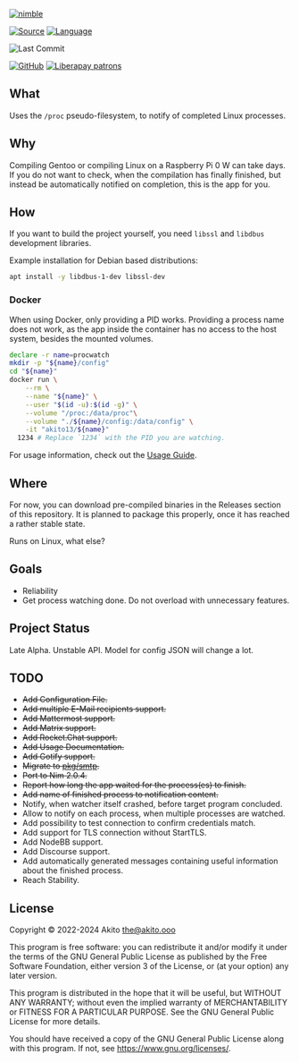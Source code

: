 [![nimble](https://raw.githubusercontent.com/yglukhov/nimble-tag/master/nimble.png)](https://nimble.directory/pkg/procwatch)

[![Source](https://img.shields.io/badge/project-source-2a2f33?style=plastic)](https://github.com/theAkito/procwatch)
[![Language](https://img.shields.io/badge/language-Nim-orange.svg?style=plastic)](https://nim-lang.org/)

![Last Commit](https://img.shields.io/github/last-commit/theAkito/procwatch?style=plastic)

[![GitHub](https://img.shields.io/badge/license-GPL--3.0-informational?style=plastic)](https://www.gnu.org/licenses/gpl-3.0.txt)
[![Liberapay patrons](https://img.shields.io/liberapay/patrons/Akito?style=plastic)](https://liberapay.com/Akito/)

## What
Uses the `/proc` pseudo-filesystem, to notify of completed Linux processes.

## Why
Compiling Gentoo or compiling Linux on a Raspberry Pi 0 W can take days.
If you do not want to check, when the compilation has finally finished, but instead be automatically notified on completion, this is the app for you.

## How
If you want to build the project yourself, you need `libssl` and `libdbus` development libraries.

Example installation for Debian based distributions:
```bash
apt install -y libdbus-1-dev libssl-dev
```

### Docker
When using Docker, only providing a PID works.
Providing a process name does not work, as the app inside the container has no access to the host system, besides the mounted volumes.

```bash
declare -r name=procwatch
mkdir -p "${name}/config"
cd "${name}"
docker run \
    --rm \
    --name "${name}" \
    --user "$(id -u):$(id -g)" \
    --volume "/proc:/data/proc"\
    --volume "./${name}/config:/data/config" \
    -it "akito13/${name}"
  1234 # Replace `1234` with the PID you are watching.
```

For usage information, check out the [Usage Guide](https://github.com/theAkito/procwatch/wiki/Usage-Guide).

## Where
For now, you can download pre-compiled binaries in the Releases section of this repository.
It is planned to package this properly, once it has reached a rather stable state.

Runs on Linux, what else?

## Goals
* Reliability
* Get process watching done. Do not overload with unnecessary features.

## Project Status
Late Alpha. Unstable API. Model for config JSON will change a lot.

## TODO
* ~~Add Configuration File.~~
* ~~Add multiple E-Mail recipients support.~~
* ~~Add Mattermost support.~~
* ~~Add Matrix support.~~
* ~~Add Rocket.Chat support.~~
* ~~Add Usage Documentation.~~
* ~~Add Gotify support.~~
* ~~Migrate to [pkg/smtp](https://github.com/nim-lang/smtp).~~
* ~~Port to Nim 2.0.4.~~
* ~~Report how long the app waited for the process(es) to finish.~~
* ~~Add name of finished process to notification content.~~
* Notify, when watcher itself crashed, before target program concluded.
* Allow to notify on each process, when multiple processes are watched.
* Add possibility to test connection to confirm credentials match.
* Add support for TLS connection without StartTLS.
* Add NodeBB support.
* Add Discourse support.
* Add automatically generated messages containing useful information about the finished process.
* Reach Stability.

## License
Copyright © 2022-2024 Akito <the@akito.ooo>

This program is free software: you can redistribute it and/or modify
it under the terms of the GNU General Public License as published by
the Free Software Foundation, either version 3 of the License, or
(at your option) any later version.

This program is distributed in the hope that it will be useful,
but WITHOUT ANY WARRANTY; without even the implied warranty of
MERCHANTABILITY or FITNESS FOR A PARTICULAR PURPOSE.  See the
GNU General Public License for more details.

You should have received a copy of the GNU General Public License
along with this program.  If not, see <https://www.gnu.org/licenses/>.